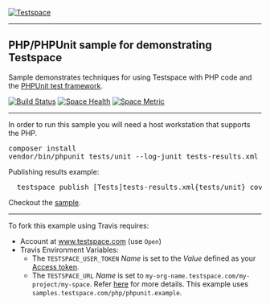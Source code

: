 [![Testspace](http://www.testspace.com/public/img/testspace_logo.png)](http://www.testspace.com)
***

## PHP/PHPUnit sample for demonstrating Testspace 

Sample demonstrates techniques for using Testspace with PHP code and the [PHPUnit test framework](https://phpunit.de/).

[![Build Status](https://travis-ci.org/testspace-samples/php.phpunit.svg?branch=master)](https://travis-ci.org/testspace-samples/php.phpunit)
[![Space Health](http://munderseth.stridespace.com/projects/260/spaces/799/badge)](http://munderseth.stridespace.com/projects/260/spaces/799 "Test Cases")
[![Space Metric](http://munderseth.stridespace.com/projects/260/spaces/799/metrics/164/badge)](http://munderseth.stridespace.com/projects/260/spaces/799/metrics#metric-164 "Line/Statement Coverage")

***

In order to run this sample you will need a host workstation that supports the PHP.

<pre>
composer install
vendor/bin/phpunit tests/unit --log-junit tests-results.xml --coverage-clover coverage.xml
</pre>

Publishing results example: 

<pre>
  testspace publish [Tests]tests-results.xml{tests/unit} coverage.xml
</pre> 

Checkout the [sample](http://munderseth.stridespace.com/projects/php/spaces/phpunit.example). 

***

To fork this example using Travis requires:
  - Account at www.testspace.com (use `Open`)
  - Travis Environment Variables:
    - The `TESTSPACE_USER_TOKEN` *Name* is set to the *Value* defined as your [Access token](http://help.testspace.com/using-your-organization:user-settings).
    - The `TESTSPACE_URL` *Name* is set to `my-org-name.testspace.com/my-project/my-space`. Refer [here](http://help.testspace.com/reference:runner-reference#config) for more details. This example uses `samples.testspace.com/php/phpunit.example`.
